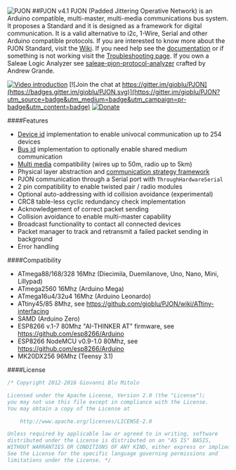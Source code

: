 
![PJON](http://www.gioblu.com/PJON/PJON-github-header-tiny.png)
##PJON v4.1
PJON (Padded Jittering Operative Network) is an Arduino compatible, multi-master, multi-media communications bus system. It proposes a Standard and it is designed as a framework for digital communication. It is a valid alternative to i2c, 1-Wire, Serial and other Arduino compatible protocols. If you are interested to know more about the PJON Standard, visit the [Wiki](https://github.com/gioblu/PJON/wiki). If you need help see the [documentation](https://github.com/gioblu/PJON/wiki/Documentation) or if something is not working visit the [Troubleshooting page](https://github.com/gioblu/PJON/wiki/Troubleshooting). If you own a Saleae Logic Analyzer see [saleae-pjon-protocol-analyzer](https://github.com/aperepel/saleae-pjon-protocol-analyzer) crafted by Andrew Grande.

[![Video introduction](https://img.shields.io/badge/PJON-video%20introduction-blue.svg)](https://www.youtube.com/watch?v=vjc4ZF5own8)
[![Join the chat at https://gitter.im/gioblu/PJON](https://badges.gitter.im/gioblu/PJON.svg)](https://gitter.im/gioblu/PJON?utm_source=badge&utm_medium=badge&utm_campaign=pr-badge&utm_content=badge) [![Donate](http://img.shields.io/paypal/donate.png?color=brightgreen)](https://www.paypal.me/PJON)

####Features
- [Device id](https://github.com/gioblu/PJON/wiki) implementation to enable univocal communication up to 254 devices  
- [Bus id](https://github.com/gioblu/PJON/wiki) implementation to optionally enable shared medium communication
- [Multi media](https://github.com/gioblu/PJON/wiki/OverSampling) compatibility (wires up to 50m, radio up to 5km)
- Physical layer abstraction and [communication strategy framework](https://github.com/gioblu/PJON/wiki/Strategies)
- PJON communication through a Serial port with `ThroughHardwareSerial` 
- 2 pin compatibility to enable twisted pair / radio modules
- Optional auto-addressing with id collision avoidance (experimental)
- CRC8 table-less cyclic redundancy check implementation
- Acknowledgement of correct packet sending
- Collision avoidance to enable multi-master capability
- Broadcast functionality to contact all connected devices
- Packet manager to track and retransmit a failed packet sending in background
- Error handling

####Compatibility
- ATmega88/168/328 16Mhz (Diecimila, Duemilanove, Uno, Nano, Mini, Lillypad)
- ATmega2560 16Mhz (Arduino Mega)
- ATmega16u4/32u4 16Mhz (Arduino Leonardo)
- ATtiny45/85 8Mhz, see https://github.com/gioblu/PJON/wiki/ATtiny-interfacing
- SAMD (Arduino Zero)
- ESP8266 v.1-7 80Mhz "AI-THINKER AT" firmware, see https://github.com/esp8266/Arduino
- ESP8266 NodeMCU v0.9-1.0 80Mhz, see https://github.com/esp8266/Arduino
- MK20DX256 96Mhz (Teensy 3.1)

####License

```cpp
/* Copyright 2012-2016 Giovanni Blu Mitolo

Licensed under the Apache License, Version 2.0 (the "License");
you may not use this file except in compliance with the License.
You may obtain a copy of the License at

    http://www.apache.org/licenses/LICENSE-2.0

Unless required by applicable law or agreed to in writing, software
distributed under the License is distributed on an "AS IS" BASIS,
WITHOUT WARRANTIES OR CONDITIONS OF ANY KIND, either express or implied.
See the License for the specific language governing permissions and
limitations under the License. */
```
